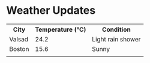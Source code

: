 # Weather Updates

<!-- WEATHER-UPDATE-START -->
<table><tr><th>City</th><th>Temperature (°C)</th><th>Condition</th></tr><tr><td>Valsad</td><td>24.2</td><td>Light rain shower</td></tr><tr><td>Boston</td><td>15.6</td><td>Sunny</td></tr><tr><td></td><td></td><td></td></tr></table>
<!-- WEATHER-UPDATE-END -->
